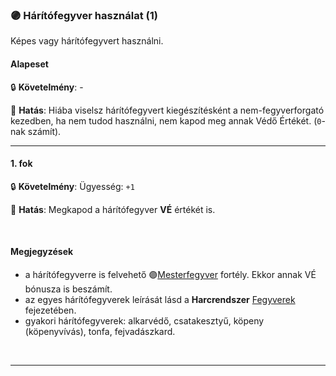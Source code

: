 ### 🟣 Hárítófegyver használat (1)

Képes vagy hárítófegyvert használni.

#### Alapeset

🔒 **Követelmény**: -

🌟 **Hatás**: Hiába viselsz hárítófegyvert kiegészítésként a nem-fegyverforgató kezedben, ha nem tudod használni, nem kapod meg annak Védő Értékét. (`0`-nak számít).

---
#### 1. fok

🔒 **Követelmény**: Ügyesség: `+1`

🌟 **Hatás**: Megkapod a hárítófegyver **VÉ** értékét is.

<br />

#### Megjegyzések

- a hárítófegyverre is felvehető 🟣[Mesterfegyver](mesterfegyver.md) fortély. Ekkor annak VÉ bónusza is beszámít.
- az egyes hárítófegyverek leírását lásd a **Harcrendszer** [Fegyverek](../068_fegyverek.md) fejezetében.
- gyakori hárítófegyverek: alkarvédő, csatakesztyű, köpeny (köpenyvívás), tonfa, fejvadászkard.

<br />

---
